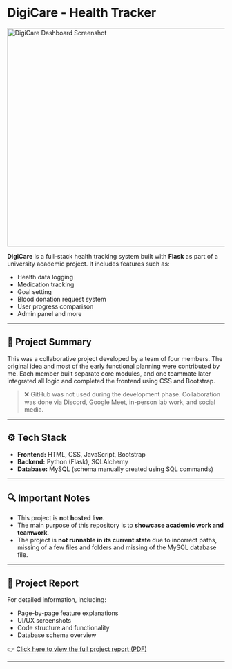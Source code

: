 # DigiCare - Health Tracker

<img width="893" height="505" alt="DigiCare Dashboard Screenshot" src="https://github.com/user-attachments/assets/8ba72df2-7f0e-49ca-bd82-fb80ab07e6bb" />

**DigiCare** is a full-stack health tracking system built with **Flask** as part of a university academic project. It includes features such as:

- Health data logging
- Medication tracking
- Goal setting
- Blood donation request system
- User progress comparison
- Admin panel and more

---

## 📌 Project Summary

This was a collaborative project developed by a team of four members. The original idea and most of the early functional planning were contributed by me. Each member built separate core modules, and one teammate later integrated all logic and completed the frontend using CSS and Bootstrap.

> ❌ GitHub was not used during the development phase. Collaboration was done via Discord, Google Meet, in-person lab work, and social media.

---

## ⚙️ Tech Stack

- **Frontend:** HTML, CSS, JavaScript, Bootstrap
- **Backend:** Python (Flask), SQLAlchemy
- **Database:** MySQL (schema manually created using SQL commands)

---

## 🔍 Important Notes

- This project is **not hosted live**.
- The main purpose of this repository is to **showcase academic work and teamwork**.
- The project is **not runnable in its current state** due to incorrect paths, missing of a few files and folders and missing of the MySQL database file.

---

## 📘 Project Report

For detailed information, including:
- Page-by-page feature explanations
- UI/UX screenshots
- Code structure and functionality
- Database schema overview

👉 [Click here to view the full project report (PDF)](./Report%20of%20the%20project.pdf)

---
